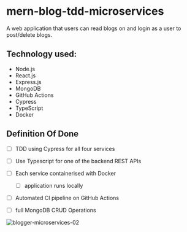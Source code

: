 # mern-blog-tdd-microservices
A web application that users can read blogs on and login as a user to post/delete blogs.

## Technology used:
- Node.js
- React.js
- Express.js
- MongoDB
- GitHub Actions
- Cypress
- TypeScript
- Docker

## Definition Of Done

- [ ] TDD using Cypress for all four services
- [ ] Use Typescript for one of the backend REST APIs
- [ ] Each service containerised with Docker
    - [ ] application runs locally
- [ ] Automated CI pipeline on GitHub Actions
- [ ] full MongoDB CRUD Operations


![blogger-microservices-02](https://user-images.githubusercontent.com/18235528/145360448-288e4245-e5c4-4da1-9a57-b285a2e53268.png)
